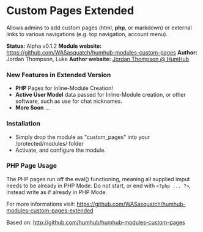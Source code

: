 Custom Pages Extended
============

Allows admins to add custom pages (html, **php**, or markdown) or external links to various navigations (e.g. top navigation, account menu).

__Status:__ Alpha v0.1.2
__Module website:__ <https://github.com/WASasquatch/humhub-modules-custom-pages>
__Author:__ Jordan Thompson, Luke
__Author website:__ [Jordan Thompson @ HumHub](http://community.humhub.org)

### New Features in Extended Version

- **PHP** Pages for Inline-Module Creation!
- **Active User Model** data passed for Inline-Module creation, or other software, such as use for chat nicknames.
- **More Soon** ...

### Installation

- Simply drop the module as "custom_pages" into your /protected/modules/ folder
- Activate, and configure the module.

### PHP Page Usage

The PHP pages run off the eval() functioning, meaning all supplied imput needs to be already in PHP Mode. Do not start, or end with `<?php ... ?>`, instead write as if already in PHP Mode. 

For more  informations visit:
<https://github.com/WASasquatch/humhub-modules-custom-pages-extended>

Based on:
<http://github.com/humhub/humhub-modules-custom-pages>
